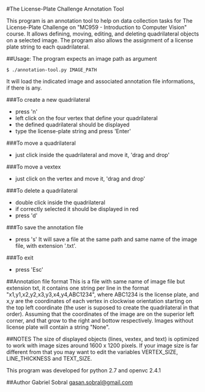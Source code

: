 #The License-Plate Challenge Annotation Tool

This program is an annotation tool to help on data collection tasks for The
License-Plate Challenge on "MC959 - Introduction to Computer Vision" course. It
allows defining, moving, editing, and deleting quadrilateral objects on a
selected image. The program also allows the assignment of a license plate string
to each quadrilateral.

##Usage:
The program expects an image path as argument

    $ ./annotation-tool.py IMAGE_PATH

It will load the indicated image and associated annotation file
informations, if there is any.

###To create a new quadrilateral
- press 'n'
- left click on the four vertex that define your quadrilateral
- the defined quadrilateral should be displayed
- type the license-plate string and press 'Enter'

###To move a quadrilateral
- just click inside the quadrilateral and move it, 'drag and drop'

###To move a vextex
- just click on the vertex and move it, 'drag and drop'

###To delete a quadrilateral
- double click inside the quadrilateral
- if correctly selected it should be displayed in red
- press 'd'

###To save the annotation file
- press 's'
It will save a file at the same path and same name of the image file,
with extension '.txt'.

###To exit
- press 'Esc'

##Annotation file format
This is a file with same name of image file but extension txt, it contains
one string per line in the format "x1,y1,x2,y2,x3,y3,x4,y4,ABC1234", where
ABC1234 is the license plate, and x,y are the coordinates of each vertex
in clockwise orientation starting on the top left coordinate (the user
is suposed to create the quadrilateral in that order). Assuming that the
coordinates of the image are on the superior left corner, and that grow to
the right and bottow respectively. Images without license plate will
contain a string "None".

##NOTES
The size of displayed objects (lines, vextex, and text) is optimized to
work with image sizes around 1600 x 1200 pixels. If your image size is far
different from that you may want to edit the variables VERTEX_SIZE,
LINE_THICKNESS and TEXT_SIZE.

This program was developed for python 2.7 and openvc 2.4.1

##Author
Gabriel Sobral <gasan.sobral@gmail.com>
